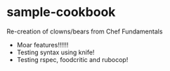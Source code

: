 # sample-cookbook

Re-creation of clowns/bears from Chef Fundamentals
- Moar features!!!!!!
- Testing syntax using knife!
- Testing rspec, foodcritic and rubocop!

